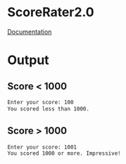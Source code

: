 # ScoreRater2.0

[Documentation](../../docs/Chapter2/ScoreRater/ScoreRater2.0/)

# Output

## Score < 1000
```txt
Enter your score: 100
You scored less than 1000.
```

## Score > 1000
```txt
Enter your score: 1001
You scored 1000 or more. Impressive!
```